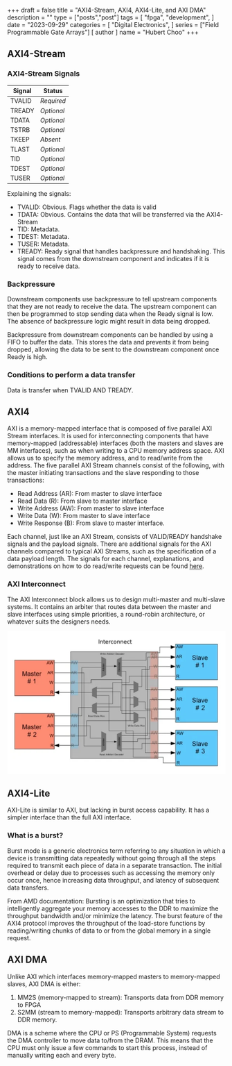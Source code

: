 +++
draft = false
title = "AXI4-Stream, AXI4, AXI4-Lite, and AXI DMA"
description = ""
type = ["posts","post"]
tags = [
    "fpga",
    "development",
]
date = "2023-09-29"
categories = [
    "Digital Electronics",
]
series = ["Field Programmable Gate Arrays"]
[ author ]
  name = "Hubert Choo"
+++

## AXI4-Stream

### AXI4-Stream Signals

| **Signal** | **Status** |
|------------|------------|
| TVALID     | _Required_ |
| TREADY     | _Optional_ |
| TDATA      | _Optional_ |
| TSTRB      | _Optional_ |
| TKEEP      | _Absent_   |
| TLAST      | _Optional_ |
| TID        | _Optional_ |
| TDEST      | _Optional_ |
| TUSER      | _Optional_ |

Explaining the signals:
- TVALID: Obvious. Flags whether the data is valid
- TDATA: Obvious. Contains the data that will be transferred via the AXI4-Stream
- TID: Metadata.
- TDEST: Metadata.
- TUSER: Metadata.
- TREADY: Ready signal that handles backpressure and handshaking. This signal comes from the downstream component and indicates if it is ready to receive data. 

### Backpressure
Downstream components use backpressure to tell upstream components that they are not ready to receive the data. The upstream component can then be programmed to stop sending data when the Ready signal is low. The absence of backpressure logic might result in data being dropped.

Backpressure from downstream components can be handled by using a FIFO to buffer the data. This stores the data and prevents it from being dropped, allowing the data to be sent to the downstream component once Ready is high.

### Conditions to perform a data transfer
Data is transfer when TVALID AND TREADY.

## AXI4
AXI is a memory-mapped interface that is composed of five parallel AXI Stream interfaces. It is used for interconnecting components that have memory-mapped (addressable) interfaces (both the masters and slaves are MM interfaces), such as when writing to a CPU memory address space. AXI allows us to specify the memory address, and to read/write from the address. The five parallel AXI Stream channels consist of the following, with the master initiating transactions and the slave responding to those transactions:
- Read Address (AR): From master to slave interface
- Read Data (R): From slave to master interface
- Write Address (AW): From master to slave interface
- Write Data (W): From master to slave interface
- Write Response (B): From slave to master interface.

Each channel, just like an AXI Stream, consists of VALID/READY handshake signals and the payload signals. There are additional signals for the AXI channels compared to typical AXI Streams, such as the specification of a data payload length. The signals for each channel, explanations, and demonstrations on how to do read/write requests can be found [here](https://habr.com/en/articles/572926/).

### AXI Interconnect
The AXI Interconnect block allows us to design multi-master and multi-slave systems. It contains an arbiter that routes data between the master and slave interfaces using simple priorities, a round-robin architecture, or whatever suits the designers needs.

![AXI Interconnect](img/axi_interconnect.png#center)

## AXI4-Lite

AXI-Lite is similar to AXI, but lacking in burst access capability. It has a simpler interface than the full AXI interface.

### What is a burst?
Burst mode is a generic electronics term referring to any situation in which a device is transmitting data repeatedly without going through all the steps required to transmit each piece of data in a separate transaction. The initial overhead or delay due to processes such as accessing the memory only occur once, hence increasing data throughput, and latency of subsequent data transfers. 

From AMD documentation:
Bursting is an optimization that tries to intelligently aggregate your memory accesses to the DDR to maximize the throughput bandwidth and/or minimize the latency. The burst feature of the AXI4 protocol improves the throughput of the load-store functions by reading/writing chunks of data to or from the global memory in a single request.

## AXI DMA
Unlike AXI which interfaces memory-mapped masters to memory-mapped slaves, AXI DMA is either:
1. MM2S (memory-mapped to stream): Transports data from DDR memory to FPGA
2. S2MM (stream to memory-mapped): Transports arbitrary data stream to DDR memory.

DMA is a scheme where the CPU or PS (Programmable System) requests the DMA controller to move data to/from the DRAM. This means that the CPU must only issue a few commands to start this process, instead of manually writing each and every byte.